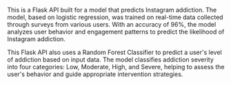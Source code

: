 This is a Flask API built for a model that predicts Instagram addiction. The model, based on logistic regression, was trained on real-time data collected through surveys from various users. With an accuracy of 96%, the model analyzes user behavior and engagement patterns to predict the likelihood of Instagram addiction.

This Flask API also uses a Random Forest Classifier to predict a user's level of addiction based on input data. The model classifies addiction severity into four categories: Low, Moderate, High, and Severe, helping to assess the user's behavior and guide appropriate intervention strategies.
